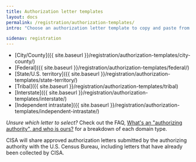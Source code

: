 ```yaml
---
title: Authorization letter templates
layout: docs
permalink: /registration/authorization-templates/
intro: "Choose an authorization letter template to copy and paste from:"

sidenav: registration
---
```

* [City/County]({{ site.baseurl }}/registration/authorization-templates/city-county/)
* [Federal]({{ site.baseurl }}/registration/authorization-templates/federal/)
* [State/U.S. territory]({{ site.baseurl }}/registration/authorization-templates/state-territory/)
* [Tribal]({{ site.baseurl }}/registration/authorization-templates/tribal)
* [Interstate]({{ site.baseurl }}/registration/authorization-templates/interstate/)
* [Independent intrastate]({{ site.baseurl }}/registration/authorization-templates/independent-intrastate/)

*Unsure which letter to select?* Check out the FAQ, [What's an "authorizing authority", and who is ours?]({{site.basurl}}/help/#whats-an-authorizing-authority-and-who-is-ours) for a breakdown of each domain type.

CISA will share approved authorization letters submitted by the authorizing authority with the U.S. Census Bureau, including letters that have already been collected by CISA.
